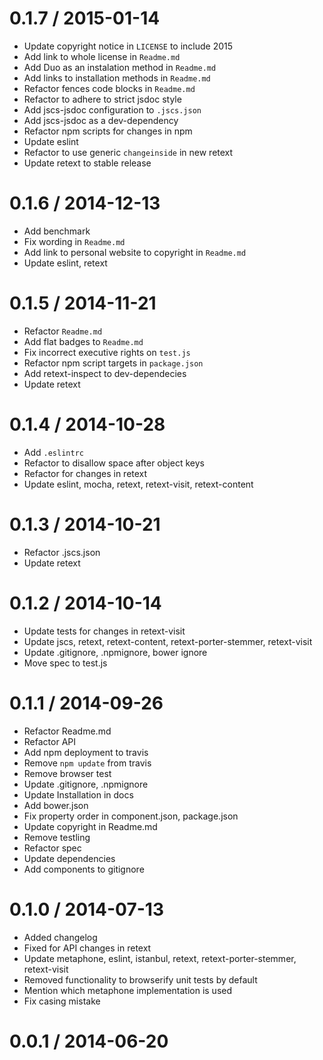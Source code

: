 
0.1.7 / 2015-01-14
==================

  * Update copyright notice in `LICENSE` to include 2015
  * Add link to whole license in `Readme.md`
  * Add Duo as an instalation method in `Readme.md`
  * Add links to installation methods in `Readme.md`
  * Refactor fences code blocks in `Readme.md`
  * Refactor to adhere to strict jsdoc style
  * Add jscs-jsdoc configuration to `.jscs.json`
  * Add jscs-jsdoc as a dev-dependency
  * Refactor npm scripts for changes in npm
  * Update eslint
  * Refactor to use generic `changeinside` in new retext
  * Update retext to stable release

0.1.6 / 2014-12-13
==================

 * Add benchmark
 * Fix wording in `Readme.md`
 * Add link to personal website to copyright in `Readme.md`
 * Update eslint, retext

0.1.5 / 2014-11-21
==================

 * Refactor `Readme.md`
 * Add flat badges to `Readme.md`
 * Fix incorrect executive rights on `test.js`
 * Refactor npm script targets in `package.json`
 * Add retext-inspect to dev-dependecies
 * Update retext

0.1.4 / 2014-10-28
==================

 * Add `.eslintrc`
 * Refactor to disallow space after object keys
 * Refactor for changes in retext
 * Update eslint, mocha, retext, retext-visit, retext-content

0.1.3 / 2014-10-21
==================

 * Refactor .jscs.json
 * Update retext

0.1.2 / 2014-10-14
==================

 * Update tests for changes in retext-visit
 * Update jscs, retext, retext-content, retext-porter-stemmer, retext-visit
 * Update .gitignore, .npmignore, bower ignore
 * Move spec to test.js

0.1.1 / 2014-09-26
==================

 * Refactor Readme.md
 * Refactor API
 * Add npm deployment to travis
 * Remove `npm update` from travis
 * Remove browser test
 * Update .gitignore, .npmignore
 * Update Installation in docs
 * Add bower.json
 * Fix property order in component.json, package.json
 * Update copyright in Readme.md
 * Remove testling
 * Refactor spec
 * Update dependencies
 * Add components to gitignore

0.1.0 / 2014-07-13
==================

 * Added changelog
 * Fixed for API changes in retext
 * Update metaphone, eslint, istanbul, retext, retext-porter-stemmer, retext-visit
 * Removed functionality to browserify unit tests by default
 * Mention which metaphone implementation is used
 * Fix casing mistake

0.0.1 / 2014-06-20
==================
